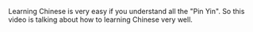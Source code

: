 Learning Chinese is very easy if you understand all the "Pin Yin". So this video is talking about how to learning Chinese very well.